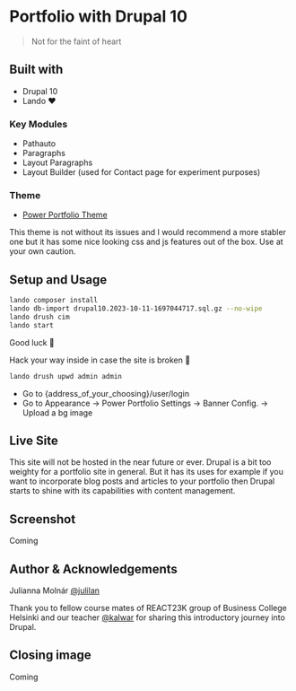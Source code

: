 # Portfolio with Drupal 10

> Not for the faint of heart

## Built with

- Drupal 10
- Lando ♥️

### Key Modules

- Pathauto
- Paragraphs
- Layout Paragraphs
- Layout Builder (used for Contact page for experiment purposes)

### Theme

- [Power Portfolio Theme](https://www.drupal.org/project/power_portfolio)

This theme is not without its issues and I would recommend a more stabler one but it has some nice looking css and js features out of the box. Use at your own caution.

## Setup and Usage

```bash
lando composer install
lando db-import drupal10.2023-10-11-1697044717.sql.gz --no-wipe
lando drush cim
lando start
```

Good luck 🦔

Hack your way inside in case the site is broken 👻
```bash
lando drush upwd admin admin
```

- Go to {address_of_your_choosing}/user/login
- Go to Appearance -> Power Portfolio Settings -> Banner Config. -> Upload a bg image

## Live Site

This site will not be hosted in the near future or ever. Drupal is a bit too weighty for a portfolio site in general. But it has its uses for example if you want to incorporate blog posts and articles to your portfolio then Drupal starts to shine with its capabilities with content management.

## Screenshot

Coming

## Author & Acknowledgements

Julianna Molnár [@julilan](https://github.com/julilan)

Thank you to fellow course mates of REACT23K group of Business College Helsinki and our teacher [@kalwar](https://github.com/kalwar) for sharing this introductory journey into Drupal.

## Closing image

Coming
